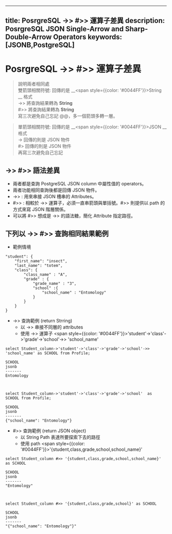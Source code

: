 
---
title: PosrgreSQL ->> #>> 運算子差異
description: PosrgreSQL JSON Single-Arrow and Sharp-Double-Arrow Operators 
keywords: [JSONB,PostgreSQL]
---

# PosrgreSQL ->> #>> 運算子差異

> 說明兩者相同處  
> 雙箭頭相關符號: 回傳的是 __<span style={{color: '#0044FF'}}>String</span> __ 格式  
 > ->> 將查詢結果轉為  __String__  
 > #>> 將查詢結果轉為  __String__  
 > 寫三次避免自己忘記 @@，多一個箭頭多轉一層。  

> 單箭頭相關符號: 回傳的是 __<span style={{color: '#0044FF'}}>JSON</span> __ 格式   
 > -> 回傳的則是 JSON 物件  
 > #> 回傳的則是 JSON 物件  
 > 再寫三次避免自己忘記  


## ->> #>> 語法差異
* 兩者都是查詢 PostgreSQL JSON column 中屬性值的 operators。
* 兩者功能相同查詢後都是回傳 JSON 物件。
* ->> : 用來串接 JSON 槽串的 Attributes。
* #>> : 相較於 ->> 運算子，必須一直串箭頭與單括號。#>> 則提供以 path 的方式來寫 JSON 階層關係。 
* 可以將 #>> 想成是 ->> 的語法糖，簡化 Attribute 指定路徑。


## 下列以 ->> #>> 查詢相同結果範例

* 範例情境

```
"student": {
    "first_name": "insect",
    "last_name": "totem",
    "class": {
        "class_name" : "A",
        "grade" : {
            "grade_name" : "3",
            "school" :{
                "school_name" : "Entomology"
            }
        }
    }
}
```


* ->> 查詢範例 (return Strring)
   * 以 ->> 串接不同層的 attributes
   * 使用 ->> 運算子 <span style={{color: '#0044FF'}}>'student'->'class'->'grade'->'school'->> 'school_name'</span>
   
```
select Student_column->'student'->'class'->'grade'->'school'->> 'school_name' as SCHOOL from Profile;

SCHOOL
jsonb
-------
Entomology



select Student_column->'student'->'class'->'grade'->'school'  as SCHOOL from Profile;

SCHOOL
jsonb
-------
{"school_name": "Entomology"}
```

* #>> 查詢範例 (return JSON object)
   * 以 String Path 表達所要探索下去的路徑
   * 使用 path <span style={{color: '#0044FF'}}>'{student,class,grade,school,school_name}'</span>

```
select Student_column #>> '{student,class,grade,school,school_name}' as SCHOOL

SCHOOL
jsonb
-------
"Entomology"



select Student_column #>> '{student,class,grade,school}' as SCHOOL

SCHOOL
jsonb
-------
"{"school_name": "Entomology"}"
```